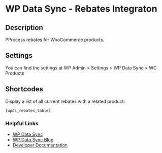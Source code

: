 # WP Data Sync - Rebates Integraton

## Description
PProcess rebates for WooCommerce products.

## Settings
You can find the settings at WP Admin > Settings > WP Data Sync > WC Products
## Shortcodes
Display a list of all current rebates with a related product.

`[wpds_rebates_table]`

### Helpful Links

* [WP Data Sync](https://wpdatasync.com "WP Data Sync")
* [WP Data Sync Blog](https://wpdatasync.com/blog/ "WP Data Sync Blog")
* [Developer Documentation](https://wpdatasync.com/documentation/ "Developer Documentation")
